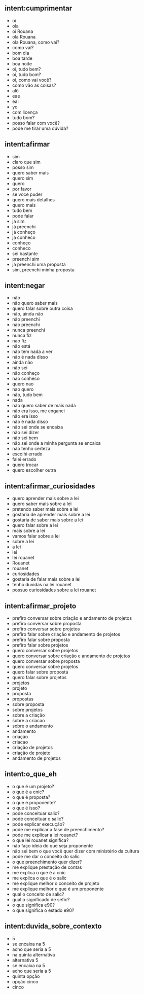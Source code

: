## intent:cumprimentar
- oi
- ola
- oi Rouana
- ola Rouana
- ola Rouana, como vai?
- como vai?
- bom dia
- boa tarde
- boa noite
- oi, tudo bem?
- oi, tudo bom?
- oi, como vai você?
- como vão as coisas?
- alô
- eae
- eai
- yo
- com licença
- tudo bom?
- posso falar com você?
- pode me tirar uma dúvida?

## intent:afirmar
- sim
- claro que sim
- posso sim
- quero saber mais
- quero sim
- quero
- por favor
- se voce puder
- quero mais detalhes
- quero mais
- tudo bem
- pode falar
- já sim
- já preenchi
- já conheço
- ja conheco
- conheço
- conheco
- sei bastante
- preenchi sim
- já preenchi uma proposta
- sim, preenchi minha proposta

## intent:negar
- não
- não quero saber mais
- quero falar sobre outra coisa
- não, ainda não
- não preenchi
- nao preenchi
- nunca preenchi
- nunca fiz
- nao fiz
- não está
- não tem nada a ver
- não é nada disso
- ainda não
- não sei
- não conheço
- nao conheco
- quero nao
- nao quero
- não, tudo bem
- nada
- não quero saber de mais nada
- não era isso, me enganei
- não era isso
- não é nada disso
- não sei onde se encaixa
- não sei dizer
- não sei bem
- não sei onde a minha pergunta se encaixa
- não tenho certeza
- escolhi errado
- falei errado
- quero trocar
- quero escolher outra

## intent:afirmar_curiosidades
- quero aprender mais sobre a lei
- quero saber mais sobre a lei
- pretendo saber mais sobre a lei
- gostaria de aprender mais sobre a lei
- gostaria de saber mais sobre a lei
- quero falar sobre a lei
- mais sobre a lei
- vamos falar sobre a lei
- sobre a lei
- a lei
- lei
- lei rouanet
- Rouanet
- rouanet
- curiosidades
- gostaria de falar mais sobre a lei
- tenho duvidas na lei rouanet
- possuo curiosidades sobre a lei rouanet

## intent:afirmar_projeto
- prefiro conversar sobre criação e andamento de projetos
- prefiro conversar sobre proposta
- prefiro conversar sobre projetos
- prefiro falar sobre criação e andamento de projetos
- prefiro falar sobre proposta
- prefiro falar sobre projetos
- quero conversar sobre projetos
- quero conversar sobre criação e andamento de projetos
- quero conversar sobre proposta
- quero conversar sobre projetos
- quero falar sobre proposta
- quero falar sobre projetos
- projetos
- projeto
- proposta
- propostas
- sobre proposta
- sobre projetos
- sobre a criação
- sobre a criacao
- sobre o andamento
- andamento
- criação
- criacao
- criação de projetos
- criação de projeto
- andamento de projetos

## intent:o_que_eh
- o que é um projeto?
- o que é a cnic?
- o que é proposta?
- o que e proponente?
- o que é isso?
- pode conceituar salic?
- pode conceituar o salic?
- pode explicar execução?
- pode me explicar a fase de preenchimento?
- pode me explicar a lei rouanet?
- o que lei rouanet significa?
- não faço ideia do que seja proponente
- não sei bem o que você quer dizer com ministério da cultura
- pode me dar o conceito do salic
- o que preenchimento quer dizer?
- me explique prestação de contas
- me explica o que é a cnic
- me explica o que é o salic
- me explique melhor o conceito de projeto
- me explique melhor o que é um proponente
- qual o conceito de salic?
- qual o significado de sefic?
- o que significa e90?
- o que significa o estado e90?

## intent:duvida_sobre_contexto
- 5
- se encaixa na 5
- acho que seria a 5
- na quinta alternativa
- alternativa 5
- se encaixa na 5
- acho que seria a 5
- quinta opção
- opção cinco
- cinco

